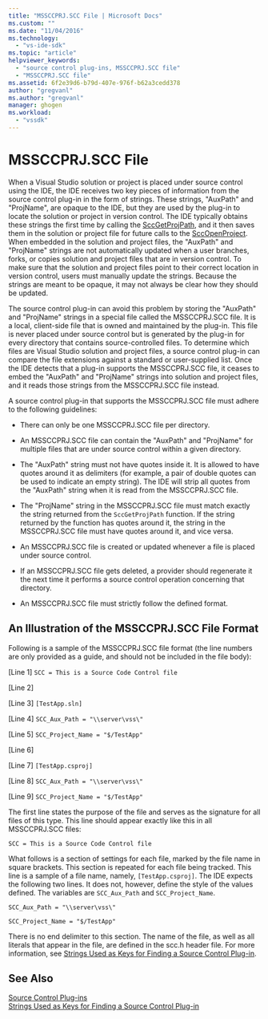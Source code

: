 ```yaml
---
title: "MSSCCPRJ.SCC File | Microsoft Docs"
ms.custom: ""
ms.date: "11/04/2016"
ms.technology: 
  - "vs-ide-sdk"
ms.topic: "article"
helpviewer_keywords: 
  - "source control plug-ins, MSSCCPRJ.SCC file"
  - "MSSCCPRJ.SCC file"
ms.assetid: 6f2e39d6-b79d-407e-976f-b62a3cedd378
author: "gregvanl"
ms.author: "gregvanl"
manager: ghogen
ms.workload: 
  - "vssdk"
---
```

# MSSCCPRJ.SCC File
When a Visual Studio solution or project is placed under source control using the IDE, the IDE receives two key pieces of information from the source control plug-in in the form of strings. These strings, "AuxPath" and "ProjName", are opaque to the IDE, but they are used by the plug-in to locate the solution or project in version control. The IDE typically obtains these strings the first time by calling the [SccGetProjPath](../extensibility/sccgetprojpath-function.md), and it then saves them in the solution or project file for future calls to the [SccOpenProject](../extensibility/sccopenproject-function.md). When embedded in the solution and project files, the "AuxPath" and "ProjName" strings are not automatically updated when a user branches, forks, or copies solution and project files that are in version control. To make sure that the solution and project files point to their correct location in version control, users must manually update the strings. Because the strings are meant to be opaque, it may not always be clear how they should be updated.  
  
 The source control plug-in can avoid this problem by storing the "AuxPath" and "ProjName" strings in a special file called the MSSCCPRJ.SCC file. It is a local, client-side file that is owned and maintained by the plug-in. This file is never placed under source control but is generated by the plug-in for every directory that contains source-controlled files. To determine which files are Visual Studio solution and project files, a source control plug-in can compare the file extensions against a standard or user-supplied list. Once the IDE detects that a plug-in supports the MSSCCPRJ.SCC file, it ceases to embed the "AuxPath" and "ProjName" strings into solution and project files, and it reads those strings from the MSSCCPRJ.SCC file instead.  
  
 A source control plug-in that supports the MSSCCPRJ.SCC file must adhere to the following guidelines:  
  
-   There can only be one MSSCCPRJ.SCC file per directory.  
  
-   An MSSCCPRJ.SCC file can contain the "AuxPath" and "ProjName" for multiple files that are under source control within a given directory.  
  
-   The "AuxPath" string must not have quotes inside it. It is allowed to have quotes around it as delimiters (for example, a pair of double quotes can be used to indicate an empty string). The IDE will strip all quotes from the "AuxPath" string when it is read from the MSSCCPRJ.SCC file.  
  
-   The "ProjName" string in the MSSCCPRJ.SCC file must match exactly the string returned from the `SccGetProjPath` function. If the string returned by the function has quotes around it, the string in the MSSCCPRJ.SCC file must have quotes around it, and vice versa.  
  
-   An MSSCCPRJ.SCC file is created or updated whenever a file is placed under source control.  
  
-   If an MSSCCPRJ.SCC file gets deleted, a provider should regenerate it the next time it performs a source control operation concerning that directory.  
  
-   An MSSCCPRJ.SCC file must strictly follow the defined format.  
  
## An Illustration of the MSSCCPRJ.SCC File Format  
 Following is a sample of the MSSCCPRJ.SCC file format (the line numbers are only provided as a guide, and should not be included in the file body):  
  
 [Line 1] `SCC = This is a Source Code Control file`  
  
 [Line 2]  
  
 [Line 3] `[TestApp.sln]`  
  
 [Line 4] `SCC_Aux_Path = "\\server\vss\"`  
  
 [Line 5] `SCC_Project_Name = "$/TestApp"`  
  
 [Line 6]  
  
 [Line 7] `[TestApp.csproj]`  
  
 [Line 8] `SCC_Aux_Path = "\\server\vss\"`  
  
 [Line 9] `SCC_Project_Name = "$/TestApp"`  
  
 The first line states the purpose of the file and serves as the signature for all files of this type. This line should appear exactly like this in all MSSCCPRJ.SCC files:  
  
 `SCC = This is a Source Code Control file`  
  
 What follows is a section of settings for each file, marked by the file name in square brackets. This section is repeated for each file being tracked. This line is a sample of a file name, namely, `[TestApp.csproj]`. The IDE expects the following two lines. It does not, however, define the style of the values defined. The variables are `SCC_Aux_Path` and `SCC_Project_Name`.  
  
 `SCC_Aux_Path = "\\server\vss\"`  
  
 `SCC_Project_Name = "$/TestApp"`  
  
 There is no end delimiter to this section. The name of the file, as well as all literals that appear in the file, are defined in the scc.h header file. For more information, see [Strings Used as Keys for Finding a Source Control Plug-in](../extensibility/strings-used-as-keys-for-finding-a-source-control-plug-in.md).  
  
## See Also  
 [Source Control Plug-ins](../extensibility/source-control-plug-ins.md)   
 [Strings Used as Keys for Finding a Source Control Plug-in](../extensibility/strings-used-as-keys-for-finding-a-source-control-plug-in.md)